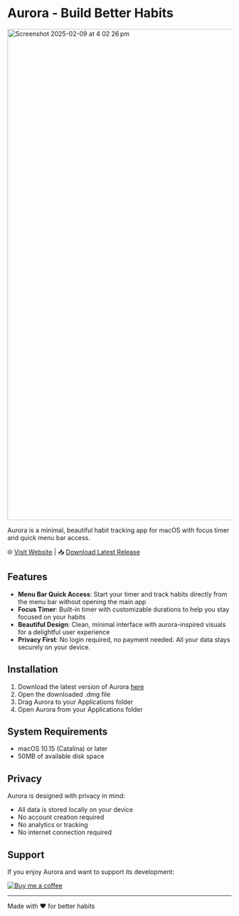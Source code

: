 # Aurora - Build Better Habits

<img width="1104" alt="Screenshot 2025-02-09 at 4 02 26 pm" src="https://github.com/user-attachments/assets/63ca09b4-bc9a-4a94-85c2-5b5c11be3383" />


Aurora is a minimal, beautiful habit tracking app for macOS with focus timer and quick menu bar access.

🌐 [Visit Website](https://xoxkoo.github.io/aurora/) | 📥 [Download Latest Release](https://github.com/xoxkoo/aurora/releases/download/latest/Aurora.dmg)

## Features

- **Menu Bar Quick Access**: Start your timer and track habits directly from the menu bar without opening the main app
- **Focus Timer**: Built-in timer with customizable durations to help you stay focused on your habits
- **Beautiful Design**: Clean, minimal interface with aurora-inspired visuals for a delightful user experience
- **Privacy First**: No login required, no payment needed. All your data stays securely on your device.

## Installation

1. Download the latest version of Aurora [here](https://github.com/xoxkoo/aurora/releases/download/latest/Aurora.dmg)
2. Open the downloaded .dmg file
3. Drag Aurora to your Applications folder
4. Open Aurora from your Applications folder

## System Requirements

- macOS 10.15 (Catalina) or later
- 50MB of available disk space

## Privacy

Aurora is designed with privacy in mind:
- All data is stored locally on your device
- No account creation required
- No analytics or tracking
- No internet connection required

## Support

If you enjoy Aurora and want to support its development:

[![Buy me a coffee](https://img.shields.io/badge/Buy_Me_A_Coffee-FFDD00?style=for-the-badge&logo=buy-me-a-coffee&logoColor=black)](https://buymeacoffee.com/anton_durcak)

---

Made with ♥️ for better habits
